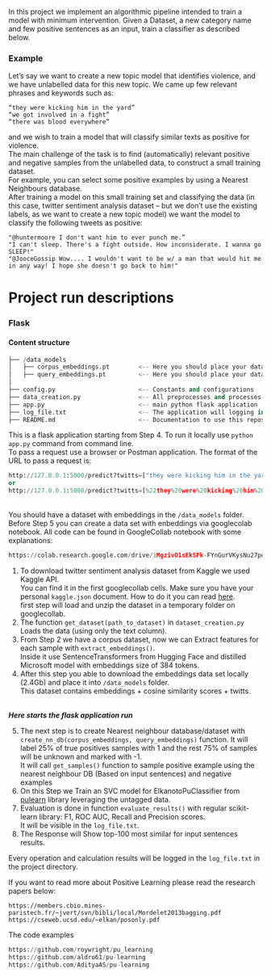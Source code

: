 In this project we implement an algorithmic pipeline intended to train a model with minimum intervention.
Given a Dataset, a new category name and few positive sentences as an input, train a classifier as described below.
### Example
Let’s say we want to create a new topic model that identifies violence, and we have unlabelled data for this new topic.
We came up few relevant phrases and keywords such as:
```
“they were kicking him in the yard” 
“we got involved in a fight”
“there was blood everywhere”
```
and we wish to train a model that will classify similar texts as positive for violence.
<br>The main challenge of the task is to find (automatically) relevant positive and negative samples from the unlabelled data, to construct a small training dataset.<br> For example, you can select some positive examples by using a Nearest Neighbours database.
<br>After training a model on this small training set and classifying the data (in this case, twitter sentiment analysis dataset – but we don’t use the existing labels, as we want to create a new topic model) we want the model to
classify the following tweets as positive:
```
"@huntermoore I don't want him to ever punch me.”
"I can't sleep. There's a fight outside. How inconsiderate. I wanna go SLEEP!"
"@JooceGossip Wow.... I wouldn't want to be w/ a man that would hit me in any way! I hope she doesn't go back to him!"
```

# Project run  descriptions

### Flask
#### Content structure
```python
├── /data_models
│   ├── corpus_embeddings.pt        <-- Here you should place your dataset with corpus embeddings
│   ├── query_embeddings.pt         <-- Here you should place your dataset with query embedding
│ 
├── config.py                       <-- Constants and configurations
├── data_creation.py                <-- All preprocesses and processes  functions are here
├── app.py                          <-- main python flask application
├── log_file.txt                    <-- The application will logging in this file
├── README.md                       <-- Documentation to use this repository
```

This is a flask application starting from Step 4. To run it locally use `python app.py`  command from command line. 
<br>To pass a request use a browser or Postman application. The format of the URL to pass a request is:
```python
http://127.0.0.1:5000/predict?twitts=["they were kicking him in the yard", "we got involved in a fight", "there was blood everywhere"]
or
http://127.0.0.1:5000/predict?twitts=[%22they%20were%20kicking%20him%20in%20the%20yard%22,%20%22we%20got%20involved%20in%20a%20fight%22,%22there%20was%20blood%20everywhere%22]
```
<br>You should have a dataset with embeddings in the `/data_models` folder.
<br>Before Step 5 you can create a data set with enbeddings via googlecolab notebook.
All code can be found in GoogleCollab notebook with some explanations:
```python
https://colab.research.google.com/drive/1MgzivO1sEkSFk-FYnGurVKysNu27popA?usp=sharing
```
1. To download twitter sentiment analysis dataset from Kaggle we used Kaggle API.
<br>You can find it in the first googlecollab cells. Make sure you have your personal `kaggle.json` document. How to do it you can read [here](https://forum.jovian.ai/forum/t/what-is-kaggle-api-key-how-to-get-my-kaggle-key/17721).
<br> first step will load and unzip the dataset in a temporary folder on googlecollab.
2. The function `get_dataset(path_to_dataset)` in `dataset_creation.py` Loads the data (using only the text column).
3. From Step 2 we have a corpus dataset, now we can Extract features for each sample with `extract_embeddings()`.
<br> Inside it use SentenceTransformers from Hugging Face and distilled Microsoft model with embeddings size of 384 tokens.
4. After this step you able to download the embeddings data set locally (2.4Gb) and place it into `/data_models` folder. 
<br>This dataset contains embeddings + cosine similarity scores +  twitts.

<br>***Here starts the flask application run***

5. The next step is to create Nearest neighbour database/dataset with `create_nn_db(corpus_embeddings, query_embeddings)` function. It will label 25% of true positives samples with 1 and the rest 75% of samples will be unknown and marked with -1.
<br>It will call `get_samples()` function to sample positive example using the nearest neighbour DB (Based on input sentences) and negative examples
6. On this Step we Train an SVC model for ElkanotoPuClassifier from [pulearn](https://pulearn.github.io/pulearn/) library  leveraging the untagged data.
7. Evaluation is done in function `evaluate_results()` with regular scikit-learn library: F1, ROC AUC, Recall and Precision scores. <br> It will be visible in the `log_file.txt`.
8. The Response will Show top-100 most similar for input sentences results. 

Every operation and calculation results will be logged in the `log_file.txt` in the project directory.

If you want to read more about Positive Learning please read  the research papers below:
```
https://members.cbio.mines-paristech.fr/~jvert/svn/bibli/local/Mordelet2013bagging.pdf
https://cseweb.ucsd.edu/~elkan/posonly.pdf
```

The code examples
```python
https://github.com/roywright/pu_learning
https://github.com/aldro61/pu-learning
https://github.com/AdityaAS/pu-learning
```